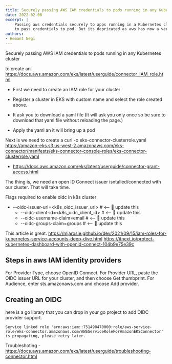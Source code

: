 ```yaml
---
title: Securely passing AWS IAM credentials to pods running in any Kubernetes cluster
date: 2022-02-06
excerpt: | 
    Passing aws credentials securely to apps running in a Kubernetes cluster is trivial thing. we use KIAM before
    to pass credentials to pod. But its depricated as aws has now a very.
authors:
- Hemant Negi
---
```


Securely passing AWS IAM credentials to pods running in any Kubernetes cluster

to create an https://docs.aws.amazon.com/eks/latest/userguide/connector_IAM_role.html

- First we need to create an IAM role for your cluster
- Register a cluster in EKS with custom name and select the role created above.
- It ask you to download a yaml file (It will ask you only once so be sure to 
  download that yaml file without reloading the page.)

- Apply the yaml an it will bring up a pod

Next is we need to create a
curl -o eks-connector-clusterrole.yaml https://amazon-eks.s3.us-west-2.amazonaws.com/eks-connector/manifests/eks-connector-console-roles/eks-connector-clusterrole.yaml

- https://docs.aws.amazon.com/eks/latest/userguide/connector-grant-access.html

The thing is, we need an open ID Connect issuer isntalled/connected with our
cluster. That will take time.


Flags required to enable oidc in k8s cluster

- --oidc-issuer-url=<k8s_oidc_issuer_url> # <-- 🔴 update this
    - --oidc-client-id=<k8s_oidc_client_id> # <-- 🔴 update this
    - --oidc-username-claim=email # <-- 🔴 update this
    - --oidc-groups-claim=groups # <-- 🔴 update this

This article is great.
https://mjarosie.github.io/dev/2021/09/15/iam-roles-for-kubernetes-service-accounts-deep-dive.html
https://itnext.io/protect-kubernetes-dashboard-with-openid-connect-104b9e75e39c

## Steps in aws IAM identity providers
For Provider Type, choose OpenID Connect.
For Provider URL, paste the OIDC issuer URL for your cluster, and then choose Get thumbprint.
For Audience, enter sts.amazonaws.com and choose Add provider.

 
## Creating an OIDC
here is a go library that you can drop in your go project to add OIDC provider support.
```
Service linked role 'arn:aws:iam::751498470000:role/aws-service-role/eks-connector.amazonaws.com/AWSServiceRoleForAmazonEKSConnector' is propagating, please retry later.
```


Troubleshoting - https://docs.aws.amazon.com/eks/latest/userguide/troubleshooting-connector.html